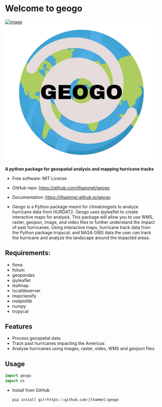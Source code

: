 # Welcome to geogo


[![image](https://img.shields.io/pypi/v/geogo.svg)](https://pypi.python.org/pypi/geogo)
[![GEOGO logo](https://raw.githubusercontent.com/jlhammel/geogo/main/docs/GEOGO.png)](https://github.com/jlhammel/geogo/blob/main/docs/GEOGO.png)

**A python package for geospatial analysis and mapping hurricane tracks**


-   Free software: MIT License
-   GitHub repo: https://github.com/jlhammel/geogo
-   Documentation: <https://jlhammel.github.io/geogo>

-   Geogo is a Python package meant for climatologists to analyze hurricane data from HURDAT2. Geogo uses ipyleaflet to create interactive maps for analysis. This package will allow you to use WMS, raster, geojson, image, and video files to further understand the impact of past hurricanes. Using interactive maps, hurricane track data from the Python package tropycal, and NASA GIBS data the user can track the hurricane and analyze the landscape around the impacted areas.

## Requirements:
- fiona
- folium
- geopandas
- ipyleaflet
- leafmap
- localtileserver
- mapclassify
- matplotlib
- numpy
- tropycal

## Features

- Process geospatial data
- Track past hurricanes impacting the Americas
- Analyse hurricanes using images, raster, video, WMS and geojson files

## Usage
```python
import geogo
import os
```
- Install from GitHub
  ```python
  pip install git+https://github.com/jlhammel/geogo
  ```